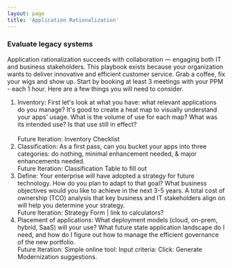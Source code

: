 ```yaml
---
layout: page
title: 'Application Rationalization'
---
```

### Evaluate legacy systems

Application rationalization succeeds with collaboration — engaging both IT and business stakeholders. This playbook exists because your organization wants to deliver innovative and efficient customer service. Grab a coffee, fix your wigs and show up. Start by booking at least 3 meetings with your PPM - each 1 hour. Here are a few things you will need to consider.  

1. Inventory: First let's look at what you have: what relevant applications do you manage? It's good to create a heat map to visually understand your apps' usage. What is the volume of use for each map? What was its intended use? Is that use still in effect?  
</br>Future Iteration: Inventory Checklist
2. Classification: As a first pass, can you bucket your apps into three categories: do nothing, minimal enhancement needed, & major enhancements needed.
</br>Future Iteration: Classification Table to fill out  
3. Define: Your enterprise will have adopted a strategy for future technology. How do you plan to adapt to that goal? What business objectives would you like to achieve in the next 3-5 years. A total cost of ownership (TCO) analysis that key business and IT stakeholders align on will help you determine your strategy.
</br>Future Iteration: Strategy Form | link to calculators?  
4. Placement of applications: What deployment models (cloud, on-prem, hybrid, SaaS) will your use? What future state application landscape do I need, and how do I figure out how to manage the efficient governance of the new portfolio.
</br>Future Iteration: Simple online tool: Input criteria: Click: Generate Modernization suggestions.  

